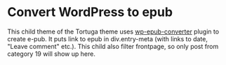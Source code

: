 # Convert WordPress to epub

This child theme of the Tortuga theme uses [wp-epub-converter](https://github.com/henrikor/wp-epub-converter) plugin to create e-pub. It puts link to epub in div.entry-meta (with links to date, "Leave comment" etc.). This child also filter frontpage, so only post from category 19 will show up here.

